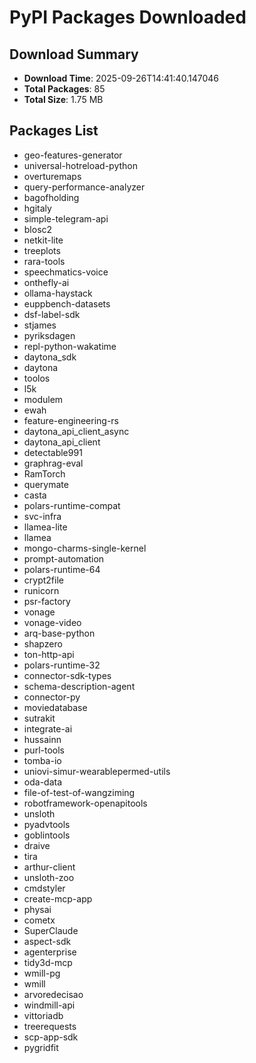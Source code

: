 # PyPI Packages Downloaded

## Download Summary
- **Download Time**: 2025-09-26T14:41:40.147046
- **Total Packages**: 85
- **Total Size**: 1.75 MB

## Packages List
- geo-features-generator
- universal-hotreload-python
- overturemaps
- query-performance-analyzer
- bagofholding
- hgitaly
- simple-telegram-api
- blosc2
- netkit-lite
- treeplots
- rara-tools
- speechmatics-voice
- onthefly-ai
- ollama-haystack
- euppbench-datasets
- dsf-label-sdk
- stjames
- pyriksdagen
- repl-python-wakatime
- daytona_sdk
- daytona
- toolos
- l5k
- modulem
- ewah
- feature-engineering-rs
- daytona_api_client_async
- daytona_api_client
- detectable991
- graphrag-eval
- RamTorch
- querymate
- casta
- polars-runtime-compat
- svc-infra
- llamea-lite
- llamea
- mongo-charms-single-kernel
- prompt-automation
- polars-runtime-64
- crypt2file
- runicorn
- psr-factory
- vonage
- vonage-video
- arq-base-python
- shapzero
- ton-http-api
- polars-runtime-32
- connector-sdk-types
- schema-description-agent
- connector-py
- moviedatabase
- sutrakit
- integrate-ai
- hussainn
- purl-tools
- tomba-io
- uniovi-simur-wearablepermed-utils
- oda-data
- file-of-test-of-wangziming
- robotframework-openapitools
- unsloth
- pyadvtools
- goblintools
- draive
- tira
- arthur-client
- unsloth-zoo
- cmdstyler
- create-mcp-app
- physai
- cometx
- SuperClaude
- aspect-sdk
- agenterprise
- tidy3d-mcp
- wmill-pg
- wmill
- arvoredecisao
- windmill-api
- vittoriadb
- treerequests
- scp-app-sdk
- pygridfit
